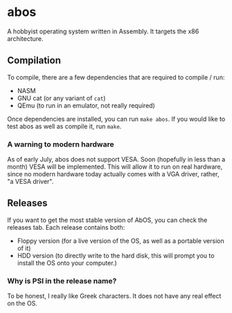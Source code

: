 # abos
A hobbyist operating system written in Assembly. It targets the x86 architecture.

## Compilation

To compile, there are a few dependencies that are required to compile / run:
- NASM
- GNU cat (or any variant of `cat`)
- QEmu (to run in an emulator, not really required)

Once dependencies are installed, you can run `make abos`. If you would like to
test abos as well as compile it, run `make`.

### A warning to modern hardware
As of early July, abos does not support VESA. Soon (hopefully in less than a month)
VESA will be implemented. This will allow it to run on real hardware, since no
modern hardware today actually comes with a VGA driver, rather, "a VESA driver".

## Releases
If you want to get the most stable version of AbOS, you can check the releases
tab. Each release contains both:
- Floppy version (for a live version of the OS, as well as a portable version of it)
- HDD version (to directly write to the hard disk, this will prompt you to install
the OS onto your computer.)

### Why is PSI in the release name?
To be honest, I really like Greek characters. It does not have any real effect
on the OS.
